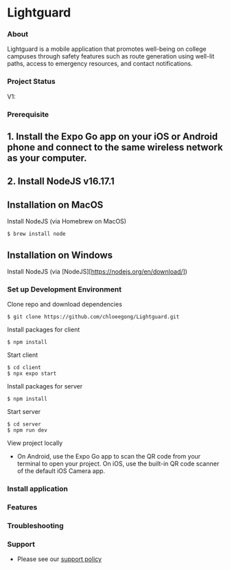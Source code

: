 # Lightguard

### About
Lightguard is a mobile application that promotes well-being on college campuses through safety features such as route generation using well-lit paths, access to emergency resources, and contact notifications.

### Project Status 
V1: 

### Prerequisite 
## 1. Install the Expo Go app on your iOS or Android phone and connect to the same wireless network as your computer.

## 2. Install NodeJS v16.17.1
## Installation on MacOS
Install NodeJS (via Homebrew on MacOS)
```
$ brew install node
```
## Installation on Windows
Install NodeJS (via [NodeJS][https://nodejs.org/en/download/])

### Set up Development Environment 
Clone repo and download dependencies
```console 
$ git clone https://github.com/chloeegong/Lightguard.git
```

Install packages for client
```console
$ npm install
```

Start client 
 ```console 
 $ cd client
 $ npx expo start
 ```

Install packages for server
```console
$ npm install
```

 Start server 
 ```
 $ cd server 
 $ npm run dev
 ```

View project locally 
- On Android, use the Expo Go app to scan the QR code from your terminal to open your project. On iOS, use the built-in QR code scanner of the default iOS Camera app.

### Install application 

### Features 

### Troubleshooting 

### Support 
- Please see our [support policy][support-policy]

[support-policy]: Support.md